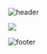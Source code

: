 
![header](https://capsule-render.vercel.app/api?type=slice&color=96b4ff&section=header&text=print('Welcome!');&rotate=8&fontSize=40&fontAlign=77&fontAlignY=20&fontColor=ffffff)

<img src="https://img.shields.io/badge/Android-3DDC84?style=flat-square&logo=Android&logoColor=white"/>

![footer](https://capsule-render.vercel.app/api?type=slice&color=96b4ff&section=footer&height=50)

